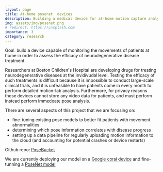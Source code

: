 ```yaml
---
layout: page
title: At-home posenet  devices
description: Building a medical device for at-home motion capture analysis.
img: assets/img/posenet.png
# redirect: https://unsplash.com
importance: 3
category: research
---
```


Goal: build a device capable of monitoring the movements of patients at home in order to assess the efficacy of neurodegenerative disease treatment.

Researchers at Boston Children's Hospital are developing drugs for treating neurodegenerative diseases at the invidivudal level. Testing the efficacy of such treatments is difficult because it is impossible to conduct large-scale clinical trials, and it is unfeasible to have patients come in every month to perform detailed motion-lab analysis. Furthermore, for privacy reasons these devices cannot store any video data for patients, and must perform instead perform immedeate pose analysis.

There are several aspects of this project that we are focusing on:
- fine-tuning existing pose models to better fit patients with movement abnormalities
- determining which pose information correlates with disease progress
- setting up a data pipeline for regularly uploading motion information to the cloud (and accounting for potential crashes or device restarts)

Github repo: <a href="https://github.com/ilonadem/posebucket">PoseBucket</a>

We are currently deploying our model on a  <a href="https://coral.ai/">Google coral device</a> and fine-tunning a <a href="https://github.com/ilonadem/project-posenet">PoseNet model</a>